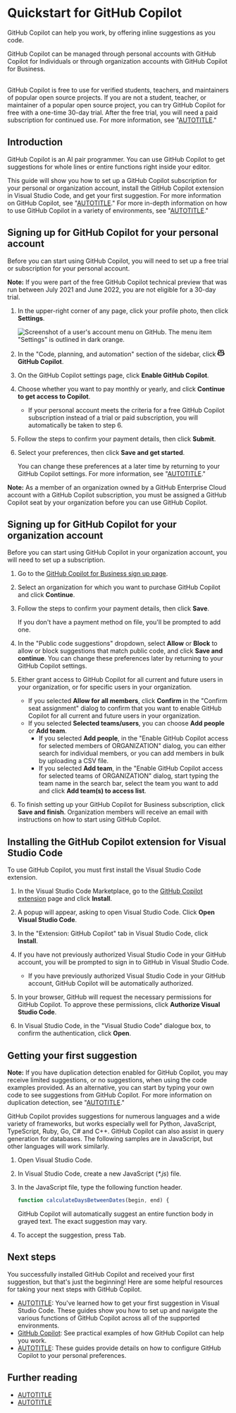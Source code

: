 # Quickstart for GitHub Copilot

GitHub Copilot can help you work, by offering inline suggestions as you code.

GitHub Copilot can be managed through personal accounts with GitHub Copilot for Individuals or through organization accounts with GitHub Copilot for Business.<br><br>

GitHub Copilot is free to use for verified students, teachers, and maintainers of popular open source projects. If you are not a student, teacher, or maintainer of a popular open source project, you can try GitHub Copilot for free with a one-time 30-day trial. After the free trial, you will need a paid subscription for continued use. For more information, see "[AUTOTITLE](/billing/managing-billing-for-github-copilot/about-billing-for-github-copilot)."

## Introduction

GitHub Copilot is an AI pair programmer. You can use GitHub Copilot to get suggestions for whole lines or entire functions right inside your editor.

This guide will show you how to set up a GitHub Copilot subscription for your personal or organization account, install the GitHub Copilot extension in Visual Studio Code, and get your first suggestion. For more information on GitHub Copilot, see "[AUTOTITLE](/copilot/overview-of-github-copilot/about-github-copilot-for-individuals)." For more in-depth information on how to use GitHub Copilot in a variety of environments, see "[AUTOTITLE](/copilot/getting-started-with-github-copilot)."

## Signing up for GitHub Copilot for your personal account

Before you can start using GitHub Copilot, you will need to set up a free trial or subscription for your personal account.

<div class="ghd-spotlight ghd-spotlight-note border rounded-1 my-3 p-3 f5 color-border-accent-emphasis color-bg-accent">

**Note:** If you were part of the free GitHub Copilot technical preview that was run between July 2021 and June 2022, you are not eligible for a 30-day trial.

</div>

1. In the upper-right corner of any page, click your profile photo, then click **Settings**.

    ![Screenshot of a user's account menu on GitHub. The menu item "Settings" is outlined in dark orange.](/assets/images/help/settings/userbar-account-settings.png)

1. In the "Code, planning, and automation" section of the sidebar, click **<svg version="1.1" width="16" height="16" viewBox="0 0 16 16" class="octicon octicon-copilot" aria-hidden="true"><path d="M7.998 15.035c-4.562 0-7.873-2.914-7.998-3.749V9.338c.085-.628.677-1.686 1.588-2.065.013-.07.024-.143.036-.218.029-.183.06-.384.126-.612-.201-.508-.254-1.084-.254-1.656 0-.87.128-1.769.693-2.484.579-.733 1.494-1.124 2.724-1.261 1.206-.134 2.262.034 2.944.765.05.053.096.108.139.165.044-.057.094-.112.143-.165.682-.731 1.738-.899 2.944-.765 1.23.137 2.145.528 2.724 1.261.566.715.693 1.614.693 2.484 0 .572-.053 1.148-.254 1.656.066.228.098.429.126.612.012.076.024.148.037.218.924.385 1.522 1.471 1.591 2.095v1.872c0 .766-3.351 3.795-8.002 3.795Zm0-1.485c2.28 0 4.584-1.11 5.002-1.433V7.862l-.023-.116c-.49.21-1.075.291-1.727.291-1.146 0-2.059-.327-2.71-.991A3.222 3.222 0 0 1 8 6.303a3.24 3.24 0 0 1-.544.743c-.65.664-1.563.991-2.71.991-.652 0-1.236-.081-1.727-.291l-.023.116v4.255c.419.323 2.722 1.433 5.002 1.433ZM6.762 2.83c-.193-.206-.637-.413-1.682-.297-1.019.113-1.479.404-1.713.7-.247.312-.369.789-.369 1.554 0 .793.129 1.171.308 1.371.162.181.519.379 1.442.379.853 0 1.339-.235 1.638-.54.315-.322.527-.827.617-1.553.117-.935-.037-1.395-.241-1.614Zm4.155-.297c-1.044-.116-1.488.091-1.681.297-.204.219-.359.679-.242 1.614.091.726.303 1.231.618 1.553.299.305.784.54 1.638.54.922 0 1.28-.198 1.442-.379.179-.2.308-.578.308-1.371 0-.765-.123-1.242-.37-1.554-.233-.296-.693-.587-1.713-.7Z"></path><path d="M6.25 9.037a.75.75 0 0 1 .75.75v1.501a.75.75 0 0 1-1.5 0V9.787a.75.75 0 0 1 .75-.75Zm4.25.75v1.501a.75.75 0 0 1-1.5 0V9.787a.75.75 0 0 1 1.5 0Z"></path></svg> GitHub Copilot**.
1. On the GitHub Copilot settings page, click **Enable GitHub Copilot**.
1. Choose whether you want to pay monthly or yearly, and click **Continue to get access to Copilot**.

   - If your personal account meets the criteria for a free GitHub Copilot subscription instead of a trial or paid subscription, you will automatically be taken to step 6.

1. Follow the steps to confirm your payment details, then click **Submit**.
1. Select your preferences, then click **Save and get started**.

   You can change these preferences at a later time by returning to your GitHub Copilot settings. For more information, see "[AUTOTITLE](/copilot/configuring-github-copilot/configuring-github-copilot-in-your-environment?tool=vscode#configuring-github-copilot-settings-on-githubcom)."

<div class="ghd-spotlight ghd-spotlight-note border rounded-1 my-3 p-3 f5 color-border-accent-emphasis color-bg-accent">

**Note:** As a member of an organization owned by a GitHub Enterprise Cloud account with a GitHub Copilot subscription, you must be assigned a GitHub Copilot seat by your organization before you can use GitHub Copilot.
</div>

## Signing up for GitHub Copilot for your organization account

Before you can start using GitHub Copilot in your organization account, you will need to set up a subscription.

1. Go to the [GitHub Copilot for Business sign up page](https://github.com/github-copilot/business_signup/choose_business_type).
1. Select an organization for which you want to purchase GitHub Copilot and click **Continue**.
1. Follow the steps to confirm your payment details, then click **Save**.

   If you don't have a payment method on file, you'll be prompted to add one.

1. In the "Public code suggestions" dropdown, select **Allow** or **Block** to allow or block suggestions that match public code, and click **Save and continue**. You can change these preferences later by returning to your GitHub Copilot settings.
1. Either grant access to GitHub Copilot for all current and future users in your organization, or for specific users in your organization.
   - If you selected **Allow for all members**, click **Confirm** in the "Confirm seat assignment" dialog to confirm that you want to enable GitHub Copilot for all current and future users in your organization.
   - If you selected **Selected teams/users**, you can choose **Add people** or **Add team**.
     - If you selected **Add people**, in the "Enable GitHub Copilot access for selected members of ORGANIZATION" dialog, you can either search for individual members, or you can add members in bulk by uploading a CSV file.
     - If you selected **Add team**, in the "Enable GitHub Copilot access for selected teams of ORGANIZATION" dialog, start typing the team name in the search bar, select the team you want to add and click **Add team(s) to access list**.
1. To finish setting up your GitHub Copilot for Business subscription, click **Save and finish**. Organization members will receive an email with instructions on how to start using GitHub Copilot.

## Installing the GitHub Copilot extension for Visual Studio Code

To use GitHub Copilot, you must first install the Visual Studio Code extension.

1. In the Visual Studio Code Marketplace, go to the [GitHub Copilot extension](https://marketplace.visualstudio.com/items?itemName=GitHub.copilot) page and click **Install**.
1. A popup will appear, asking to open Visual Studio Code. Click **Open Visual Studio Code**.
1. In the "Extension: GitHub Copilot" tab in Visual Studio Code, click **Install**.
1. If you have not previously authorized Visual Studio Code in your GitHub account, you will be prompted to sign in to GitHub in Visual Studio Code.

   - If you have previously authorized Visual Studio Code in your GitHub account, GitHub Copilot will be automatically authorized.

1. In your browser, GitHub will request the necessary permissions for GitHub Copilot. To approve these permissions, click **Authorize Visual Studio Code**.
1. In Visual Studio Code, in the "Visual Studio Code" dialogue box, to confirm the authentication, click **Open**.

## Getting your first suggestion

<div class="ghd-spotlight ghd-spotlight-note border rounded-1 my-3 p-3 f5 color-border-accent-emphasis color-bg-accent">

**Note:** If you have duplication detection enabled for GitHub Copilot, you may receive limited suggestions, or no suggestions, when using the code examples provided. As an alternative, you can start by typing your own code to see suggestions from GitHub Copilot. For more information on duplication detection, see "[AUTOTITLE](/copilot/configuring-github-copilot/configuring-github-copilot-settings-on-githubcom#enabling-or-disabling-duplication-detection)."

</div>

GitHub Copilot provides suggestions for numerous languages and a wide variety of frameworks, but works especially well for Python, JavaScript, TypeScript, Ruby, Go, C# and C++. GitHub Copilot can also assist in query generation for databases. The following samples are in JavaScript, but other languages will work similarly.

1. Open Visual Studio Code.
1. In Visual Studio Code, create a new JavaScript (_*.js_) file.
1. In the JavaScript file, type the following function header.

    ```javascript copy
    function calculateDaysBetweenDates(begin, end) {
    ```
   GitHub Copilot will automatically suggest an entire function body in grayed text. The exact suggestion may vary.
1. To accept the suggestion, press <kbd>Tab</kbd>.

## Next steps

You successfully installed GitHub Copilot and received your first suggestion, but that's just the beginning! Here are some helpful resources for taking your next steps with GitHub Copilot.

- [AUTOTITLE](/copilot/getting-started-with-github-copilot): You've learned how to get your first suggestion in Visual Studio Code. These guides show you how to set up and navigate the various functions of GitHub Copilot across all of the supported environments.
- [GitHub Copilot](https://copilot.github.com/): See practical examples of how GitHub Copilot can help you work.
- [AUTOTITLE](/copilot/configuring-github-copilot): These guides provide details on how to configure GitHub Copilot to your personal preferences.

## Further reading

- [AUTOTITLE](/copilot/overview-of-github-copilot/about-github-copilot-for-individuals)
- [AUTOTITLE](/copilot/overview-of-github-copilot/about-github-copilot-for-business)
